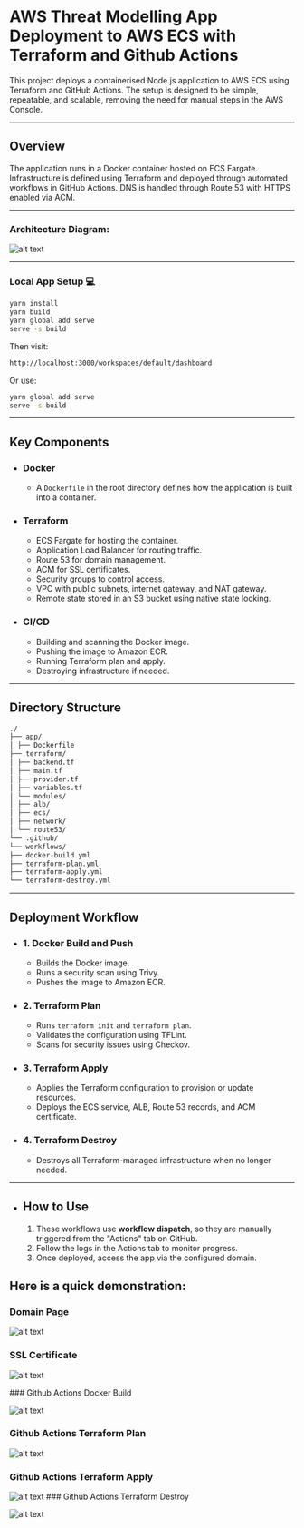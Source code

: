 # AWS Threat Modelling App Deployment to AWS ECS with Terraform and Github Actions

This project deploys a containerised Node.js application to AWS ECS using Terraform and GitHub Actions. The setup is designed to be simple, repeatable, and scalable, removing the need for manual steps in the AWS Console.

---

## Overview

The application runs in a Docker container hosted on ECS Fargate. Infrastructure is defined using Terraform and deployed through automated workflows in GitHub Actions. DNS is handled through Route 53 with HTTPS enabled via ACM.

---

### Architecture Diagram:

![alt text](./images/Architecture%20Diagram.gif)

---

### Local App Setup 💻

```bash
yarn install
yarn build
yarn global add serve
serve -s build
```
Then visit:

```bash
http://localhost:3000/workspaces/default/dashboard
```

Or use:

```bash
yarn global add serve
serve -s build
```

---

## Key Components

- ### Docker
    - A `Dockerfile` in the root directory defines how the application is built into a container.

- ### Terraform
    - ECS Fargate for hosting the container.
    - Application Load Balancer for routing traffic.
    - Route 53 for domain management.
    - ACM for SSL certificates.
    - Security groups to control access.
    - VPC with public subnets, internet gateway, and NAT gateway.
    - Remote state stored in an S3 bucket using native state locking.

- ### CI/CD

    - Building and scanning the Docker image.
    - Pushing the image to Amazon ECR.
    - Running Terraform plan and apply.
    - Destroying infrastructure if needed.

---

## Directory Structure

```bash
./
├── app/
│ ├── Dockerfile
├── terraform/
│ ├── backend.tf
│ ├── main.tf
│ ├── provider.tf
│ ├── variables.tf
│ └── modules/
│ ├── alb/
│ ├── ecs/
│ ├── network/
│ └── route53/
└── .github/
└── workflows/
├── docker-build.yml
├── terraform-plan.yml
├── terraform-apply.yml
└── terraform-destroy.yml
```
---

## Deployment Workflow

- ### 1. Docker Build and Push

    - Builds the Docker image.
    - Runs a security scan using Trivy.
    - Pushes the image to Amazon ECR.

- ### 2. Terraform Plan

    - Runs `terraform init` and `terraform plan`.
    - Validates the configuration using TFLint.
    - Scans for security issues using Checkov.

- ### 3. Terraform Apply
    
    - Applies the Terraform configuration to provision or update resources.
    - Deploys the ECS service, ALB, Route 53 records, and ACM certificate.

- ### 4. Terraform Destroy

    - Destroys all Terraform-managed infrastructure when no longer needed.

---

- ## How to Use

    1. These workflows use **workflow dispatch**, so they are manually triggered from the "Actions" tab on GitHub.
    2. Follow the logs in the Actions tab to monitor progress.
    3. Once deployed, access the app via the configured domain.

## Here is a quick demonstration:

### Domain Page

![alt text](./images/Threat%20Modelling%20Homepage.png)

### SSL Certificate

![alt text](./images/SSL%20Certificate.png)

### Github Actions Docker Build

![alt text](./images/Docker%20Build.pngg>)

### Github Actions Terraform Plan

![alt text](./images/Terraform%20Plan.png)

### Github Actions Terraform Apply

![alt text](./images/Terraform%20Apply.png)
### Github Actions Terraform Destroy

![alt text](./images/Terraform%20Destroy.png)